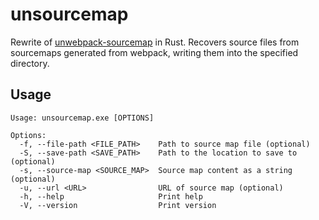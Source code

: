 # unsourcemap

Rewrite of [unwebpack-sourcemap](https://github.com/rarecoil/unwebpack-sourcemap) in Rust. Recovers source files from sourcemaps generated from webpack, writing them into the specified directory.

## Usage
```
Usage: unsourcemap.exe [OPTIONS]

Options:
  -f, --file-path <FILE_PATH>    Path to source map file (optional)
  -S, --save-path <SAVE_PATH>    Path to the location to save to (optional)
  -s, --source-map <SOURCE_MAP>  Source map content as a string (optional)
  -u, --url <URL>                URL of source map (optional)
  -h, --help                     Print help
  -V, --version                  Print version
```
